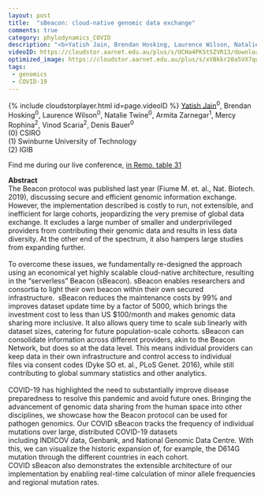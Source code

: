 ```yaml
---
layout: post
title:  "sBeacon: cloud-native genomic data exchange"
comments: true
category: phylodynamics_COVID
description: "<b>Yatish Jain, Brendan Hosking, Laurence Wilson, Natalie Twine, Armita Zarnegar, Mercy Rophina, Vinod Scaria, Denis Bauer</b><br/>The Beacon protocol was published last year (Fiume..."
videoID: https://cloudstor.aarnet.edu.au/plus/s/UCHa4FKStSZVR13/download
optimized_image: https://cloudstor.aarnet.edu.au/plus/s/xVBkkr20a5VX7qu/download
tags:
 - genomics
 - COVID-19
---
```

{% include cloudstorplayer.html id=page.videoID %}
<u>Yatish Jain</u><sup>0</sup>, Brendan Hosking<sup>0</sup>, Laurence Wilson<sup>0</sup>, Natalie Twine<sup>0</sup>, Armita Zarnegar<sup>1</sup>, Mercy Rophina<sup>2</sup>, Vinod Scaria<sup>2</sup>, Denis Bauer<sup>0</sup><br/>
\(0\) CSIRO<br/>
\(1\) Swinburne University of Technology<br/>
\(2\) IGIB

Find me during our live conference, [in Remo, table 31](https://remo.co)

<b>Abstract</b><br/>
The Beacon protocol was published last year \(Fiume M. et. al., Nat. Biotech. 2019\), discussing secure and efficient genomic information exchange. However, the implementation described is costly to run, not extensible, and inefficient for large cohorts, jeopardizing the very premise of global data exchange. It excludes a large number of smaller and underprivileged providers from contributing their genomic data and results in less data diversity. At the other end of the spectrum, it also hampers large studies from expanding further. <br/> <br/>To overcome these issues, we fundamentally re-designed the approach using an economical yet highly scalable cloud-native architecture, resulting in the “serverless” Beacon \(sBeacon\). sBeacon enables researchers and consortia to light their own beacon within their own secured infrastructure.  sBeacon reduces the maintenance costs by 99% and improves dataset update time by a factor of 5000, which brings the investment cost to less than US $100/month and makes genomic data sharing more inclusive. It also allows query time to scale sub linearly with dataset sizes, catering for future population-scale cohorts. sBeacon can consolidate information across different providers, akin to the Beacon Network, but does so at the data level. This means individual providers can keep data in their own infrastructure and control access to individual files via consent codes \(Dyke SO et. al., PLoS Genet. 2016\), while still contributing to global summary statistics and other analytics. <br/> <br/>COVID-19 has highlighted the need to substantially improve disease preparedness to resolve this pandemic and avoid future ones. Bringing the advancement of genomic data sharing from the human space into other disciplines, we showcase how the Beacon protocol can be used for pathogen genomics. Our COVID sBeacon tracks the frequency of individual mutations over large, distributed COVID-19 datasets including INDICOV data, Genbank, and National Genomic Data Centre. With this, we can visualize the historic expansion of, for example, the D614G mutation through the different countries in each cohort. COVID sBeacon also demonstrates the extensible architecture of our implementation by enabling real-time calculation of minor allele frequencies and regional mutation rates. <br/>
